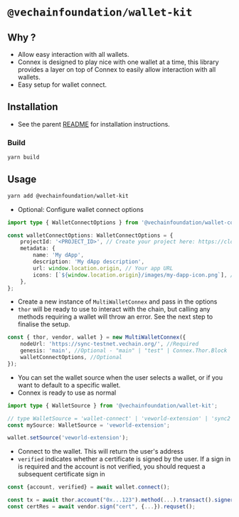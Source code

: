# `@vechainfoundation/wallet-kit`

## Why ?

-   Allow easy interaction with all wallets.
-   Connex is designed to play nice with one wallet at a time, this library provides a layer on top of Connex to easily
    allow interaction with all wallets.
-   Easy setup for wallet connect.

## Installation

-   See the parent [README](../../README.md) for installation instructions.

### Build

```bash
yarn build
```

## Usage

```bash
yarn add @vechainfoundation/wallet-kit
```

-   Optional: Configure wallet connect options

```typescript
import type { WalletConnectOptions } from '@vechainfoundation/wallet-connect';

const walletConnectOptions: WalletConnectOptions = {
    projectId: '<PROJECT_ID>', // Create your project here: https://cloud.walletconnect.com/sign-up
    metadata: {
        name: 'My dApp',
        description: 'My dApp description',
        url: window.location.origin, // Your app URL
        icons: [`${window.location.origin}/images/my-dapp-icon.png`], // Your app Icon
    },
};
```

-   Create a new instance of `MultiWalletConnex` and pass in the options
-   `thor` will be ready to use to interact with the chain, but calling any methods requiring a wallet will throw an
    error. See the next step to finalise the setup.

```typescript
const { thor, vendor, wallet } = new MultiWalletConnex({
    nodeUrl: 'https://sync-testnet.vechain.org/', //Required
    genesis: 'main', //Optional - "main" | "test" | Connex.Thor.Block
    walletConnectOptions, //Optional
});
```

-   You can set the wallet source when the user selects a wallet, or if you want to default to a specific wallet.
-   Connex is ready to use as normal

```typescript
import type { WalletSource } from '@vechainfoundation/wallet-kit';

// type WalletSource = 'wallet-connect' | 'veworld-extension' | 'sync2' | 'sync';
const mySource: WalletSource = 'veworld-extension';

wallet.setSource('veworld-extension');
```

-   Connect to the wallet. This will return the user's address
-   `verified` indicates whether a certificate is signed by the user. If a sign in is required and the account is not
    verified, you should request a subsequent certificate sign in

```typescript
const {account, verified} = await wallet.connect();

const tx = await thor.account("0x...123").method(...).transact().signer(account).request();
const certRes = await vendor.sign("cert", {...}).requset();
```

